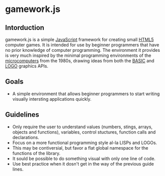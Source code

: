 gamework.js
===========

Intorduction
------------
gamework.js is a simple 
[JavaScript](http://en.wikipedia.org/wiki/JavaScript) framework for 
creating small [HTML5](http://en.wikipedia.org/wiki/Html5) computer
games.  It is intended for use by beginner programmers that have 
no prior knowledge of computer programming.  The environment it provides 
is very much inspired by the minimal programming environments of the 
[microcomputers](http://en.wikipedia.org/wiki/Amstrad_CPC) from the 
1980s, drawing ideas from both the 
[BASIC](http://en.wikipedia.org/wiki/Locomotive_BASIC) and 
[LOGO](http://en.wikipedia.org/wiki/Logo_%28programming_language%29) 
graphics APIs.


Goals
-----
 *  A simple environment that allows beginner programmers to start 
    writing visually intersting applications quickly.
 

Guidelines
----------
 *  Only require the user to understand values (numbers, stings, 
    arrays, objects and functions), variables, control stuctures, 
    function calls and declarations.
 *  Focus on a more functional programming style al-la LISPs and LOGOs.
 *  This may be contiversial, but favor a flat global namespace for the
    functions of the library.
 *  It sould be possible to do something visual with only one line of 
    code.
 *  Use best practice when it dosn't get in the way of the previous 
    guide lines.

